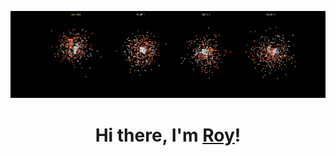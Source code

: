 ![GitHub Banner](https://github.com/roy-sub/roy-sub/blob/main/banner.gif)
<h1 align="center">Hi there, I'm <a href="https://github.com/roy-sub">Roy</a>!</h1>
